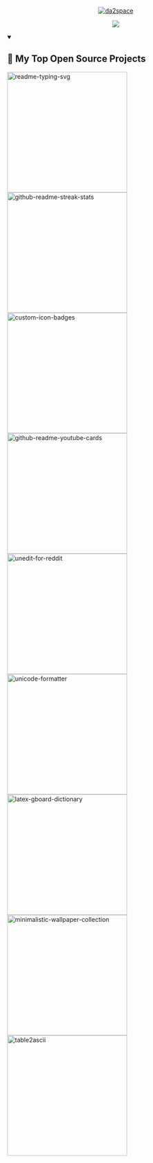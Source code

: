 <p align="center">
  <a href="https://github.com/da2space">
    <img src="https://user-images.githubusercontent.com/20955511/199138068-0a7b7b75-a024-4f00-803f-30a19c5d1b2d.png" alt="da2space" /></a>
</p>

<p align="center">
  <a href="https://github.com/da2space">
    <img src="https://readme-typing-svg.demolab.com/?lines=%20Web%20and%20app%20developer;Experienced%20Editor;2%2B%20years%20of%20coding%20experience;Always%20learning%20new%20things&font=Fira%20Code&center=true&width=440&height=45&color=f75c7e&vCenter=true&pause=1000&size=22" /></a>
</p>

<details open> 
  <summary><h2>📘 My Top Open Source Projects</h2></summary>
  <p align="left">
    <a href="https://github.com/da2space/readme-typing-svg"><img width="278" src="https://da2space-github-readme-stats.vercel.app/api/pin/?username=da2space&repo=readme-typing-svg&theme=react&bg_color=1F222E&title_color=F85D7F&hide_border=true&icon_color=F8D866&show_icons=false" alt="readme-typing-svg"></a>
    <a href="https://github.com/da2space/github-readme-streak-stats"><img width="278" src="https://da2space-github-readme-stats.vercel.app/api/pin/?username=da2space&repo=github-readme-streak-stats&theme=react&bg_color=1F222E&title_color=F85D7F&hide_border=true&icon_color=F8D866&show_icons=false" alt="github-readme-streak-stats"></a>
    <a href="https://github.com/da2space/custom-icon-badges"><img width="278" src="https://da2space-github-readme-stats.vercel.app/api/pin?username=da2space&repo=custom-icon-badges&theme=react&bg_color=1F222E&title_color=F85D7F&hide_border=true&icon_color=F8D866&show_icons=false" alt="custom-icon-badges"></a>
    <a href="https://github.com/da2space/github-readme-youtube-cards"><img width="278" src="https://da2space-github-readme-stats.vercel.app/api/pin/?username=da2space&repo=github-readme-youtube-cards&theme=react&bg_color=1F222E&title_color=F85D7F&hide_border=true&icon_color=F8D866&show_icons=false" alt="github-readme-youtube-cards"></a>
    <a href="https://github.com/da2space/unedit-for-reddit"><img width="278" src="https://da2space-github-readme-stats.vercel.app/api/pin/?username=da2space&repo=unedit-for-reddit&theme=react&bg_color=1F222E&title_color=F85D7F&hide_border=true&icon_color=F8D866&show_icons=false" alt="unedit-for-reddit"></a>
    <a href="https://github.com/da2space/unicode-formatter"><img width="278" src="https://da2space-github-readme-stats.vercel.app/api/pin/?username=da2space&repo=unicode-formatter&theme=react&bg_color=1F222E&title_color=F85D7F&hide_border=true&icon_color=F8D866&show_icons=false" alt="unicode-formatter"></a>
    <a href="https://github.com/da2space/latex-gboard-dictionary"><img width="278" src="https://da2space-github-readme-stats.vercel.app/api/pin/?username=da2space&repo=latex-gboard-dictionary&theme=react&bg_color=1F222E&title_color=F85D7F&hide_border=true&icon_color=F8D866&show_icons=false&show_description=false" alt="latex-gboard-dictionary"></a>
    <a href="https://github.com/da2space/minimalistic-wallpaper-collection"><img width="278" src="https://da2space-github-readme-stats.vercel.app/api/pin/?username=da2space&repo=minimalistic-wallpaper&theme=react&bg_color=1F222E&title_color=F85D7F&hide_border=true&icon_color=F8D866&show_icons=false&show_description=false" alt="minimalistic-wallpaper-collection"></a>
    <a href="https://github.com/da2space/table2ascii"><img width="278" src="https://da2space-github-readme-stats.vercel.app/api/pin/?username=da2space&repo=table2ascii&theme=react&bg_color=1F222E&title_color=F85D7F&hide_border=true&icon_color=F8D866&show_icons=false&show_description=false" alt="table2ascii"></a>
  </p>

